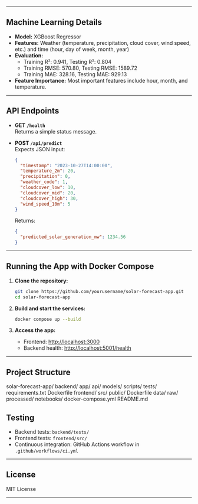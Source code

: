 
---

## Machine Learning Details

- **Model:** XGBoost Regressor
- **Features:** Weather (temperature, precipitation, cloud cover, wind speed, etc.) and time (hour, day of week, month, year)
- **Evaluation:**
  - Training R²: 0.941, Testing R²: 0.804
  - Training RMSE: 570.80, Testing RMSE: 1589.72
  - Training MAE: 328.16, Testing MAE: 929.13
- **Feature Importance:** Most important features include hour, month, and temperature.

---

## API Endpoints

- **GET `/health`**  
  Returns a simple status message.

- **POST `/api/predict`**  
  Expects JSON input:
  ```json
  {
    "timestamp": "2023-10-27T14:00:00",
    "temperature_2m": 20,
    "precipitation": 0,
    "weather_code": 1,
    "cloudcover_low": 10,
    "cloudcover_mid": 20,
    "cloudcover_high": 30,
    "wind_speed_10m": 5
  }
  ```
  Returns:
  ```json
  {
    "predicted_solar_generation_mw": 1234.56
  }
  ```

---

## Running the App with Docker Compose

1. **Clone the repository:**
   ```sh
   git clone https://github.com/yourusername/solar-forecast-app.git
   cd solar-forecast-app
   ```

2. **Build and start the services:**
   ```sh
   docker compose up --build
   ```

3. **Access the app:**
   - Frontend: [http://localhost:3000](http://localhost:3000)
   - Backend health: [http://localhost:5001/health](http://localhost:5001/health)

---

## Project Structure
solar-forecast-app/
backend/
app/
api/
models/
scripts/
tests/
requirements.txt
Dockerfile
frontend/
src/
public/
Dockerfile
data/
raw/
processed/
notebooks/
docker-compose.yml
README.md

## Testing

- Backend tests: `backend/tests/`
- Frontend tests: `frontend/src/`
- Continuous integration: GitHub Actions workflow in `.github/workflows/ci.yml`

---

## License

MIT License

---
